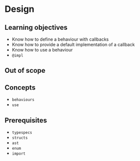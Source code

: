 # Design

## Learning objectives

- Know how to define a behaviour with callbacks
- Know how to provide a default implementation of a callback
- Know how to use a behaviour
- `@impl`

## Out of scope

## Concepts

- `behaviours`
- `use`

## Prerequisites

- `typespecs`
- `structs`
- `ast`
- `enum`
- `import`
